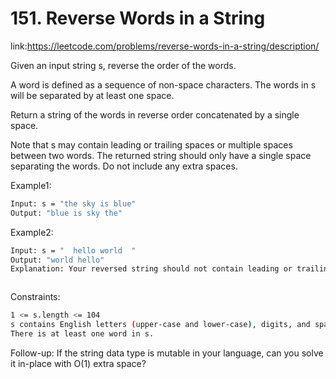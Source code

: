 
# 151. Reverse Words in a String






link:https://leetcode.com/problems/reverse-words-in-a-string/description/

Given an input string s, reverse the order of the words.

A word is defined as a sequence of non-space characters. The words in s will be separated by at least one space.

Return a string of the words in reverse order concatenated by a single space.

Note that s may contain leading or trailing spaces or multiple spaces between two words. The returned string should only have a single space separating the words. Do not include any extra spaces.


 
Example1:
```bash
Input: s = "the sky is blue"
Output: "blue is sky the"

```

Example2:
```bash
Input: s = "  hello world  "
Output: "world hello"
Explanation: Your reversed string should not contain leading or trailing spaces.



```



Constraints:

```bash
1 <= s.length <= 104
s contains English letters (upper-case and lower-case), digits, and spaces ' '.
There is at least one word in s.
```

Follow-up: If the string data type is mutable in your language, can you solve it in-place with O(1) extra space?






